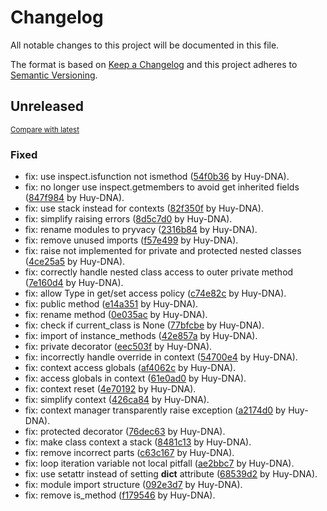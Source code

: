 # Changelog

All notable changes to this project will be documented in this file.

The format is based on [Keep a Changelog](http://keepachangelog.com/en/1.0.0/)
and this project adheres to [Semantic Versioning](http://semver.org/spec/v2.0.0.html).

<!-- insertion marker -->
## Unreleased

<small>[Compare with latest](https://github.com/Huy-DNA/pryvacy/compare/4e2980b756964cb49bc7b634f4e52bc7f09238a0...HEAD)</small>

### Fixed

- fix: use inspect.isfunction not ismethod ([54f0b36](https://github.com/Huy-DNA/pryvacy/commit/54f0b3629a841ef70faf044b295fae02e9cdbc58) by Huy-DNA).
- fix: no longer use inspect.getmembers to avoid get inherited fields ([847f984](https://github.com/Huy-DNA/pryvacy/commit/847f98450c24d12abcc5c98041d7adf1dbee320f) by Huy-DNA).
- fix: use stack instead for contexts ([82f350f](https://github.com/Huy-DNA/pryvacy/commit/82f350f8eab6aa3f621111046016fb7cbfbba61f) by Huy-DNA).
- fix: simplify raising errors ([8d5c7d0](https://github.com/Huy-DNA/pryvacy/commit/8d5c7d0dbaf59b2b042704acd28750f71569c3f8) by Huy-DNA).
- fix: rename modules to pryvacy ([2316b84](https://github.com/Huy-DNA/pryvacy/commit/2316b84dc4b9ba6c03d608e2a5a5746f74d4bbaa) by Huy-DNA).
- fix: remove unused imports ([f57e499](https://github.com/Huy-DNA/pryvacy/commit/f57e499ff171ce363f3a7722caf317f2b359f2d1) by Huy-DNA).
- fix: raise not implemented for private and protected nested classes ([4ce25a5](https://github.com/Huy-DNA/pryvacy/commit/4ce25a5f918c42864beb037fdb9c2a30d6bcd2c3) by Huy-DNA).
- fix: correctly handle nested class access to outer private method ([7e160d4](https://github.com/Huy-DNA/pryvacy/commit/7e160d4a554f77c72f9af3384806c8dd545b83aa) by Huy-DNA).
- fix: allow Type in get/set access policy ([c74e82c](https://github.com/Huy-DNA/pryvacy/commit/c74e82ca494043959f74d9592c6ce6f2b57839b9) by Huy-DNA).
- fix: public method ([e14a351](https://github.com/Huy-DNA/pryvacy/commit/e14a351f419245af21c52ded5d0ce85ca37f8632) by Huy-DNA).
- fix: rename method ([0e035ac](https://github.com/Huy-DNA/pryvacy/commit/0e035acd579f00155f6c561c5f167eb14b1381a6) by Huy-DNA).
- fix: check if current_class is None ([77bfcbe](https://github.com/Huy-DNA/pryvacy/commit/77bfcbed1700f434115d69df2ab81a38c47a3756) by Huy-DNA).
- fix: import of instance_methods ([42e857a](https://github.com/Huy-DNA/pryvacy/commit/42e857aa45697ce53f61a7c9e19b4ce1919606e3) by Huy-DNA).
- fix: private decorator ([eec503f](https://github.com/Huy-DNA/pryvacy/commit/eec503fc270f00a0b8c00552d1b9191867c3dd0d) by Huy-DNA).
- fix: incorrectly handle override in context ([54700e4](https://github.com/Huy-DNA/pryvacy/commit/54700e4d58fbff18a247cbeaeb16ef01928bbb26) by Huy-DNA).
- fix: context access globals ([af4062c](https://github.com/Huy-DNA/pryvacy/commit/af4062c9581246306b547bd41f93841db59d0bee) by Huy-DNA).
- fix: access globals in context ([61e0ad0](https://github.com/Huy-DNA/pryvacy/commit/61e0ad0c7115fd418e68ba4f36b04b6045b2c30a) by Huy-DNA).
- fix: context reset ([4e70192](https://github.com/Huy-DNA/pryvacy/commit/4e70192220109693e199ac8fce6e1d005f4b115c) by Huy-DNA).
- fix: simplify context ([426ca84](https://github.com/Huy-DNA/pryvacy/commit/426ca849fb7426683b3c8f57c389b9451c8f6bce) by Huy-DNA).
- fix: context manager transparently raise exception ([a2174d0](https://github.com/Huy-DNA/pryvacy/commit/a2174d0d4b16df701f5a3e77c537158ded941b93) by Huy-DNA).
- fix: protected decorator ([76dec63](https://github.com/Huy-DNA/pryvacy/commit/76dec63282554f7bf34ebc9abbd2a5777f02bee3) by Huy-DNA).
- fix: make class context a stack ([8481c13](https://github.com/Huy-DNA/pryvacy/commit/8481c13e266e6ba27ccc1c270f0d5ac2b8112386) by Huy-DNA).
- fix: remove incorrect parts ([c63c167](https://github.com/Huy-DNA/pryvacy/commit/c63c1674e3952ba8058b7079586c87a2cffeb602) by Huy-DNA).
- fix: loop iteration variable not local pitfall ([ae2bbc7](https://github.com/Huy-DNA/pryvacy/commit/ae2bbc78fa05fa74998156761a70920314633abc) by Huy-DNA).
- fix: use setattr instead of setting __dict__ attribute ([68539d2](https://github.com/Huy-DNA/pryvacy/commit/68539d2fbeb6211e833a37f3401764e9c875db7e) by Huy-DNA).
- fix: module import structure ([092e3d7](https://github.com/Huy-DNA/pryvacy/commit/092e3d78270aa66c5d18d777ad51976444f218cd) by Huy-DNA).
- fix: remove is_method ([f179546](https://github.com/Huy-DNA/pryvacy/commit/f179546144d336a57e4400b2e9273d9c6c672426) by Huy-DNA).

<!-- insertion marker -->
